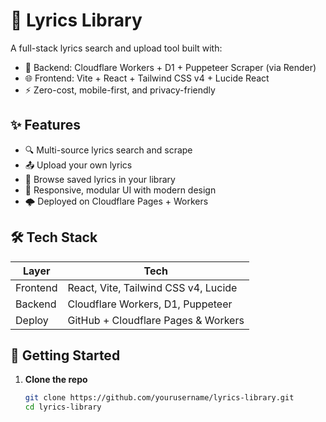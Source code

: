 # 🎵 Lyrics Library

A full-stack lyrics search and upload tool built with:
- 🧠 Backend: Cloudflare Workers + D1 + Puppeteer Scraper (via Render)
- 🌐 Frontend: Vite + React + Tailwind CSS v4 + Lucide React
- ⚡ Zero-cost, mobile-first, and privacy-friendly

## ✨ Features

- 🔍 Multi-source lyrics search and scrape
- 📤 Upload your own lyrics
- 📁 Browse saved lyrics in your library
- 🎨 Responsive, modular UI with modern design
- 🌩 Deployed on Cloudflare Pages + Workers

## 🛠 Tech Stack

| Layer      | Tech                                    |
|------------|-----------------------------------------|
| Frontend   | React, Vite, Tailwind CSS v4, Lucide    |
| Backend    | Cloudflare Workers, D1, Puppeteer       |
| Deploy     | GitHub + Cloudflare Pages & Workers     |

## 🚀 Getting Started

1. **Clone the repo**
   ```bash
   git clone https://github.com/yourusername/lyrics-library.git
   cd lyrics-library